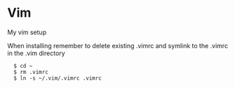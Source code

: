 # Vim

My vim setup

When installing remember to delete existing .vimrc and symlink to the .vimrc in the .vim directory
```
  $ cd ~
  $ rm .vimrc
  $ ln -s ~/.vim/.vimrc .vimrc
```
